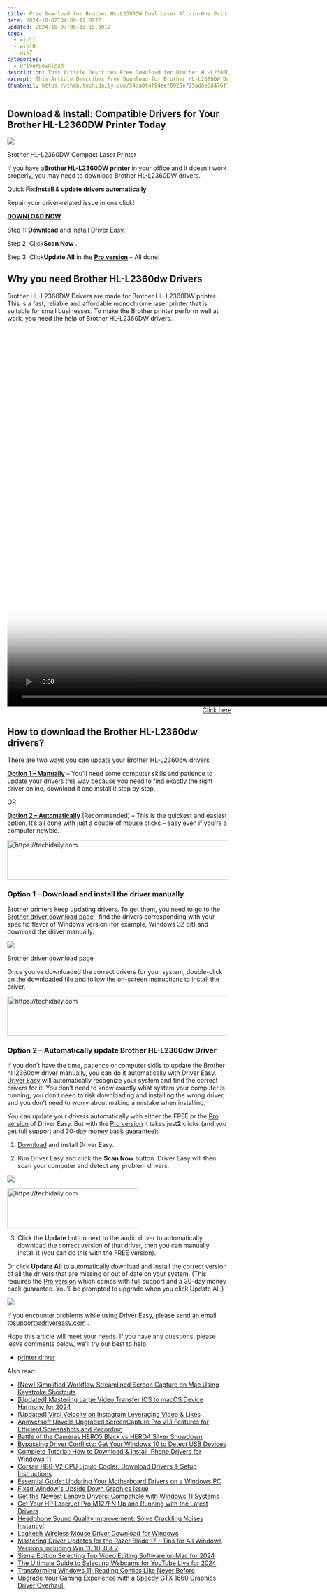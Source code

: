 ```yaml
---
title: Free Download for Brother HL-L2380DW Dual Laser All-in-One Printer - Windows Compatible
date: 2024-10-02T04:09:17.897Z
updated: 2024-10-07T06:33:15.001Z
tags:
  - win11
  - win10
  - win7
categories:
  - DriverDownload
description: This Article Describes Free Download for Brother HL-L2380DW Dual Laser All-in-One Printer - Windows Compatible
excerpt: This Article Describes Free Download for Brother HL-L2380DW Dual Laser All-in-One Printer - Windows Compatible
thumbnail: https://thmb.techidaily.com/54da0f4f94eef8925e725ad6e5d476f72d3b4dfe3f3f6a2e608d839212aa9eeb.jpg
---
```


## Download & Install: Compatible Drivers for Your Brother HL-L2360DW Printer Today

![](https://images.drivereasy.com/wp-content/uploads/2019/06/HLL2360DW_front-1.png)

 Brother HL-L2360DW Compact Laser Printer

 If you have a**Brother HL-L2360DW printer** in your office and it doesn’t work properly, you may need to download Brother HL-L2360DW drivers.

 Quick Fix:**Install & update drivers automatically**

 Repair your driver-related issue in one click!

[**DOWNLOAD NOW**](https://tools.techidaily.com/drivereasy/download/)

 Step 1: **[Download](https://tools.techidaily.com/drivereasy/download/)**  and install Driver Easy.

 Step 2: Click**Scan Now** .

 Step 3: Click**Update All** in the **[Pro version](https://tools.techidaily.com/drivereasy/download/)**  – All done!

## Why you need Brother HL-L2360dw Drivers

 Brother HL-L2360DW Drivers are made for Brother HL-L2360DW printer. This is a fast, reliable and affordable monochrome laser printer that is suitable for small businesses. To make the Brother printer perform well at work, you need the help of Brother HL-L2360DW drivers.

<!-- affiliate ads begin -->
<span id="1495277">
					<video width="1536" height="864" style="cursor:pointer"
           poster="//a.impactradius-go.com/display-clicktoplayimage/1495277.png"
           onclick="if(!this.playClicked){this.play();this.setAttribute('controls',true);this.playClicked=true;}">
	   <source src="//a.impactradius-go.com/display-ad/17189-1495277">
	   <img src="//a.impactradius-go.com/display-clicktoplayimage/1495277.png" style="border: none; height: 100%; width: 100%; object-fit: contain">
	</video>
	<div style="width:960px;text-align:center"><a href="javascript:window.open(decodeURIComponent('https%3A%2F%2Ffunwhole.sjv.io%2Fc%2F5597632%2F1495277%2F17189'), '_blank');void(0);">Click here</a></div>
</span>
<img height="0" width="0" src="https://imp.pxf.io/i/5597632/1495277/17189" style="position:absolute;visibility:hidden;" border="0" />
<!-- affiliate ads end -->

## How to download the Brother HL-L2360dw drivers?

There are two ways you can update your Brother HL-L2360dw drivers :

**[Option 1 – Manually](https://tools.techidaily.com/drivereasy/download/)**  – You’ll need some computer skills and patience to update your drivers this way because you need to find exactly the right driver online, download it and install it step by step.

OR

**[Option 2 – Automatically](https://tools.techidaily.com/drivereasy/download/)**  (Recommended) – This is the quickest and easiest option. It’s all done with just a couple of mouse clicks – easy even if you’re a computer newbie.

<!-- affiliate ads begin -->
<a href="https://appsumo.8odi.net/c/5597632/2002019/7443" target="_top" id="2002019">
  <img src="//a.impactradius-go.com/display-ad/7443-2002019" border="0" alt="https://techidaily.com" width="728" height="90"/>
</a>
<img height="0" width="0" src="https://appsumo.8odi.net/i/5597632/2002019/7443" style="position:absolute;visibility:hidden;" border="0" />
<!-- affiliate ads end -->

### Option 1 – Download and install the driver manually

 Brother printers keep updating drivers. To get them, you need to go to the [Brother driver download page](https://www.brother-usa.com/brother-support/driver-downloads) , find the drivers corresponding with your specific flavor of Windows version (for example, Windows 32 bit) and download the driver manually.

![](https://images.drivereasy.com/wp-content/uploads/2019/06/b.jpg)

Brother driver download page

 Once you’ve downloaded the correct drivers for your system, double-click on the downloaded file and follow the on-screen instructions to install the driver.  

<!-- affiliate ads begin -->
<a href="https://unicoeye.pxf.io/c/5597632/2148773/18498" target="_top" id="2148773">
  <img src="//a.impactradius-go.com/display-ad/18498-2148773" border="0" alt="https://techidaily.com" width="728" height="90"/>
</a>
<img height="0" width="0" src="https://unicoeye.pxf.io/i/5597632/2148773/18498" style="position:absolute;visibility:hidden;" border="0" />
<!-- affiliate ads end -->

### Option 2 – Automatically update Brother HL-L2360dw Driver

 If you don’t have the time, patience or computer skills to update the Brother hl l2360dw driver manually, you can do it automatically with Driver Easy.  
[Driver Easy](https://tools.techidaily.com/drivereasy/download/) will automatically recognize your system and find the correct drivers for it. You don’t need to know exactly what system your computer is running, you don’t need to risk downloading and installing the wrong driver, and you don’t need to worry about making a mistake when installing.

 You can update your drivers automatically with either the FREE or the [Pro version](https://tools.techidaily.com/drivereasy/download/) of Driver Easy. But with the [Pro version](https://tools.techidaily.com/drivereasy/download/) [](https://tools.techidaily.com/drivereasy/download/) it takes just**2** clicks (and you get full support and 30-day money back guarantee):

 1) [Download](https://tools.techidaily.com/drivereasy/download/) and install Driver Easy.

 2) Run Driver Easy and click the **Scan Now** button. Driver Easy will then scan your computer and detect any problem drivers.

![](https://images.drivereasy.com/wp-content/uploads/2019/06/scan.jpg)

<!-- affiliate ads begin -->
<a href="https://aligracehair.sjv.io/c/5597632/1868495/19272" target="_top" id="1868495">
  <img src="//a.impactradius-go.com/display-ad/19272-1868495" border="0" alt="https://techidaily.com" width="300" height="90"/>
</a>
<img height="0" width="0" src="https://aligracehair.sjv.io/i/5597632/1868495/19272" style="position:absolute;visibility:hidden;" border="0" />
<!-- affiliate ads end -->

 3) Click the **Update** button next to the audio driver to automatically download the correct version of that driver, then you can manually install it (you can do this with the FREE version).  

 Or click **Update All** to automatically download and install the correct version of all the drivers that are missing or out of date on your system. (This requires the [Pro version](https://tools.techidaily.com/drivereasy/download/) which comes with full support and a 30-day money back guarantee. You’ll be prompted to upgrade when you click Update All.)

![](https://images.drivereasy.com/wp-content/uploads/2019/06/brother.jpg)

 If you encounter problems while using Driver Easy, please send an email to[support@drivereasy.com](https://tools.techidaily.com/drivereasy/download/) .

 Hope this article will meet your needs. If you have any questions, please leave comments below, we’ll try our best to help.

* [printer driver](https://tools.techidaily.com/drivereasy/download/)

<ins class="adsbygoogle"
     style="display:block"
     data-ad-format="autorelaxed"
     data-ad-client="ca-pub-7571918770474297"
     data-ad-slot="1223367746"></ins>

<ins class="adsbygoogle"
     style="display:block"
     data-ad-client="ca-pub-7571918770474297"
     data-ad-slot="8358498916"
     data-ad-format="auto"
     data-full-width-responsive="true"></ins>

<span class="atpl-alsoreadstyle">Also read:</span>
<div><ul>
<li><a href="https://desktop-recording.techidaily.com/new-simplified-workflow-streamlined-screen-capture-on-mac-using-keystroke-shortcuts/"><u>[New] Simplified Workflow Streamlined Screen Capture on Mac Using Keystroke Shortcuts</u></a></li>
<li><a href="https://fox-info.techidaily.com/updated-mastering-large-video-transfer-ios-to-macos-device-harmony-for-2024/"><u>[Updated] Mastering Large Video Transfer IOS to macOS Device Harmony for 2024</u></a></li>
<li><a href="https://instagram-clips.techidaily.com/updated-viral-velocity-on-instagram-leveraging-video-and-likes/"><u>[Updated] Viral Velocity on Instagram Leveraging Video & Likes</u></a></li>
<li><a href="https://win-special.techidaily.com/apowersoft-unveils-upgraded-screencapture-pro-v11-features-for-efficient-screenshots-and-recording/"><u>Apowersoft Unveils Upgraded ScreenCapture Pro v1.1 Features for Efficient Screenshots and Recording</u></a></li>
<li><a href="https://fox-access.techidaily.com/battle-of-the-cameras-hero5-black-vs-hero4-silver-showdown/"><u>Battle of the Cameras HERO5 Black vs HERO4 Silver Showdown</u></a></li>
<li><a href="https://driver-download.techidaily.com/bypassing-driver-conflicts-get-your-windows-10-to-detect-usb-devices/"><u>Bypassing Driver Conflicts: Get Your Windows 10 to Detect USB Devices</u></a></li>
<li><a href="https://driver-download.techidaily.com/complete-tutorial-how-to-download-and-install-iphone-drivers-for-windows-11/"><u>Complete Tutorial: How to Download & Install iPhone Drivers for Windows 11</u></a></li>
<li><a href="https://driver-download.techidaily.com/corsair-h80-v2-cpu-liquid-cooler-download-drivers-and-setup-instructions/"><u>Corsair H80-V2 CPU Liquid Cooler: Download Drivers & Setup Instructions</u></a></li>
<li><a href="https://driver-download.techidaily.com/essential-guide-updating-your-motherboard-drivers-on-a-windows-pc/"><u>Essential Guide: Updating Your Motherboard Drivers on a Windows PC</u></a></li>
<li><a href="https://network-issues.techidaily.com/fixed-windows-upside-down-graphics-issue/"><u>Fixed Window's Upside Down Graphics Issue</u></a></li>
<li><a href="https://driver-download.techidaily.com/get-the-newest-lenovo-drivers-compatible-with-windows-11-systems/"><u>Get the Newest Lenovo Drivers: Compatible with Windows 11 Systems</u></a></li>
<li><a href="https://driver-download.techidaily.com/get-your-hp-laserjet-pro-m127fn-up-and-running-with-the-latest-drivers/"><u>Get Your HP LaserJet Pro M127FN Up and Running with the Latest Drivers</u></a></li>
<li><a href="https://sound-issues.techidaily.com/1723016999377-headphone-sound-quality-improvement-solve-crackling-noises-instantly/"><u>Headphone Sound Quality Improvement: Solve Crackling Noises Instantly!</u></a></li>
<li><a href="https://driver-download.techidaily.com/logitech-wireless-mouse-driver-download-for-windows/"><u>Logitech Wireless Mouse Driver Download for Windows</u></a></li>
<li><a href="https://driver-download.techidaily.com/mastering-driver-updates-for-the-razer-blade-17-tips-for-all-windows-versions-including-win-11-10-8-and-7/"><u>Mastering Driver Updates for the Razer Blade 17 - Tips for All Windows Versions Including Win 11, 10, 8 & 7</u></a></li>
<li><a href="https://extra-approaches.techidaily.com/sierra-edition-selecting-top-video-editing-software-on-mac-for-2024/"><u>Sierra Edition Selecting Top Video Editing Software on Mac for 2024</u></a></li>
<li><a href="https://facebook-video-footage.techidaily.com/the-ultimate-guide-to-selecting-webcams-for-youtube-live-for-2024/"><u>The Ultimate Guide to Selecting Webcams for YouTube Live for 2024</u></a></li>
<li><a href="https://win11.techidaily.com/transforming-windows-11-reading-comics-like-never-before/"><u>Transforming Windows 11: Reading Comics Like Never Before</u></a></li>
<li><a href="https://driver-download.techidaily.com/1722971088458-upgrade-your-gaming-experience-with-a-speedy-gtx-1660-graphics-driver-overhaul/"><u>Upgrade Your Gaming Experience with a Speedy GTX 1660 Graphics Driver Overhaul!</u></a></li>
</ul></div>

